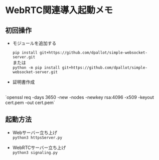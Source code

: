 # WebRTC関連導入起動メモ
## 初回操作
- モジュールを追加する

  `pip install git+https://github.com/dpallot/simple-websocket-server.git`
  </br>
  または
  </br>
  `python -m pip install git+https://github.com/dpallot/simple-websocket-server.git`

- 証明書作成
</br>
  `openssl req -days 3650 -new -nodes -newkey rsa:4096 -x509 -keyout cert.pem -out cert.pem`


## 起動方法
- Webサーバー立ち上げ
  </br>
  `python3 httpsServer.py`

- WebRTCサーバー立ち上げ
  </br>`python3 signaling.py`
